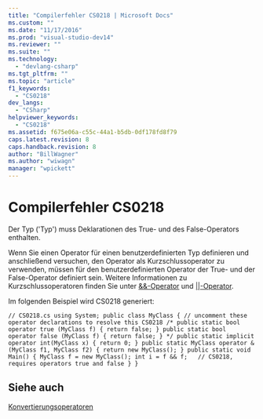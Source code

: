 ```yaml
---
title: "Compilerfehler CS0218 | Microsoft Docs"
ms.custom: ""
ms.date: "11/17/2016"
ms.prod: "visual-studio-dev14"
ms.reviewer: ""
ms.suite: ""
ms.technology: 
  - "devlang-csharp"
ms.tgt_pltfrm: ""
ms.topic: "article"
f1_keywords: 
  - "CS0218"
dev_langs: 
  - "CSharp"
helpviewer_keywords: 
  - "CS0218"
ms.assetid: f675e06a-c55c-44a1-b5db-0df178fd8f79
caps.latest.revision: 8
caps.handback.revision: 8
author: "BillWagner"
ms.author: "wiwagn"
manager: "wpickett"
---
```

# Compilerfehler CS0218
Der Typ \('Typ'\) muss Deklarationen des True\- und des False\-Operators enthalten.  
  
 Wenn Sie einen Operator für einen benutzerdefinierten Typ definieren und anschließend versuchen, den Operator als Kurzschlussoperator zu verwenden, müssen für den benutzerdefinierten Operator der True\- und der False\-Operator definiert sein. Weitere Informationen zu Kurzschlussoperatoren finden Sie unter [&&\-Operator](../../csharp/language-reference/operators/conditional-and-operator.md) und [&#124;&#124;\-Operator](../../csharp/language-reference/operators/conditional-or-operator.md).  
  
 Im folgenden Beispiel wird CS0218 generiert:  
  
```  
// CS0218.cs using System; public class MyClass { // uncomment these operator declarations to resolve this CS0218 /* public static bool operator true (MyClass f) { return false; } public static bool operator false (MyClass f) { return false; } */ public static implicit operator int(MyClass x) { return 0; } public static MyClass operator & (MyClass f1, MyClass f2) { return new MyClass(); } public static void Main() { MyClass f = new MyClass(); int i = f && f;   // CS0218, requires operators true and false } }  
```  
  
## Siehe auch  
 [Konvertierungsoperatoren](../../csharp/programming-guide/statements-expressions-operators/conversion-operators.md)